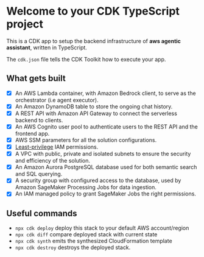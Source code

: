 
# Welcome to your CDK TypeScript project

This is a CDK app to setup the backend infrastructure of **aws agentic assistant**, written in TypeScript.

The `cdk.json` file tells the CDK Toolkit how to execute your app.

## What gets built

- [x] An AWS Lambda container, with Amazon Bedrock client, to serve as the orchestrator (i.e agent executor).
- [x] An Amazon DynamoDB table to store the ongoing chat history.
- [x] A REST API with Amazon API Gateway to connect the serverless backend to clients.
- [x] An AWS Cognito user pool to authenticate users to the REST API and the frontend app.
- [x] AWS SSM parameters for all the solution configurations.
- [x] [Least-privilege](https://docs.aws.amazon.com/IAM/latest/UserGuide/best-practices.html#grant-least-privilege) IAM permissions.
- [x] A VPC with public, private and isolated subnets to ensure the security and efficiency of the solution.
- [x] An Amazon Aurora PostgreSQL database used for both semantic search and SQL querying.
- [x] A security group with configured access to the database, used by Amazon SageMaker Processing Jobs for data ingestion.
- [x] An IAM managed policy to grant SageMaker Jobs the right permissions.

## Useful commands

* `npx cdk deploy`      deploy this stack to your default AWS account/region
* `npx cdk diff`        compare deployed stack with current state
* `npx cdk synth`       emits the synthesized CloudFormation template
* `npx cdk destroy`     destroys the deployed stack.
